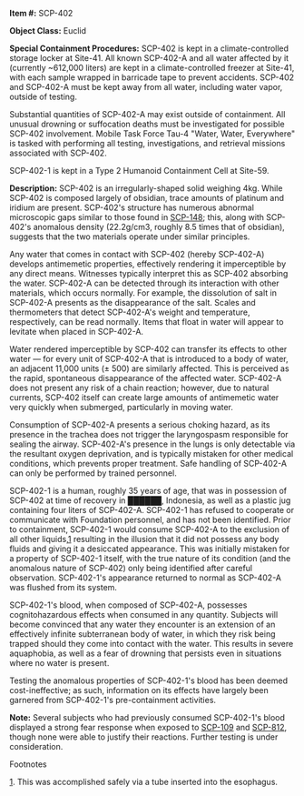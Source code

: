 **Item #:** SCP-402

**Object Class:** Euclid

**Special Containment Procedures:** SCP-402 is kept in a climate-controlled storage locker at Site-41. All known SCP-402-A and all water affected by it (currently ~612,000 liters) are kept in a climate-controlled freezer at Site-41, with each sample wrapped in barricade tape to prevent accidents. SCP-402 and SCP-402-A must be kept away from all water, including water vapor, outside of testing.

Substantial quantities of SCP-402-A may exist outside of containment. All unusual drowning or suffocation deaths must be investigated for possible SCP-402 involvement. Mobile Task Force Tau-4 "Water, Water, Everywhere" is tasked with performing all testing, investigations, and retrieval missions associated with SCP-402.

SCP-402-1 is kept in a Type 2 Humanoid Containment Cell at Site-59.

**Description:** SCP-402 is an irregularly-shaped solid weighing 4kg. While SCP-402 is composed largely of obsidian, trace amounts of platinum and iridium are present. SCP-402's structure has numerous abnormal microscopic gaps similar to those found in [SCP-148](/scp-148); this, along with SCP-402's anomalous density (22.2g/cm3, roughly 8.5 times that of obsidian), suggests that the two materials operate under similar principles.

Any water that comes in contact with SCP-402 (hereby SCP-402-A) develops antimemetic properties, effectively rendering it imperceptible by any direct means. Witnesses typically interpret this as SCP-402 absorbing the water. SCP-402-A can be detected through its interaction with other materials, which occurs normally. For example, the dissolution of salt in SCP-402-A presents as the disappearance of the salt. Scales and thermometers that detect SCP-402-A's weight and temperature, respectively, can be read normally. Items that float in water will appear to levitate when placed in SCP-402-A.

Water rendered imperceptible by SCP-402 can transfer its effects to other water — for every unit of SCP-402-A that is introduced to a body of water, an adjacent 11,000 units (± 500) are similarly affected. This is perceived as the rapid, spontaneous disappearance of the affected water. SCP-402-A does not present any risk of a chain reaction; however, due to natural currents, SCP-402 itself can create large amounts of antimemetic water very quickly when submerged, particularly in moving water.

Consumption of SCP-402-A presents a serious choking hazard, as its presence in the trachea does not trigger the laryngospasm responsible for sealing the airway. SCP-402-A's presence in the lungs is only detectable via the resultant oxygen deprivation, and is typically mistaken for other medical conditions, which prevents proper treatment. Safe handling of SCP-402-A can only be performed by trained personnel.

SCP-402-1 is a human, roughly 35 years of age, that was in possession of SCP-402 at time of recovery in ██████, Indonesia, as well as a plastic jug containing four liters of SCP-402-A. SCP-402-1 has refused to cooperate or communicate with Foundation personnel, and has not been identified. Prior to containment, SCP-402-1 would consume SCP-402-A to the exclusion of all other liquids,[1](javascript:;) resulting in the illusion that it did not possess any body fluids and giving it a desiccated appearance. This was initially mistaken for a property of SCP-402-1 itself, with the true nature of its condition (and the anomalous nature of SCP-402) only being identified after careful observation. SCP-402-1's appearance returned to normal as SCP-402-A was flushed from its system.

SCP-402-1's blood, when composed of SCP-402-A, possesses cognitohazardous effects when consumed in any quantity. Subjects will become convinced that any water they encounter is an extension of an effectively infinite subterranean body of water, in which they risk being trapped should they come into contact with the water. This results in severe aquaphobia, as well as a fear of drowning that persists even in situations where no water is present.

Testing the anomalous properties of SCP-402-1's blood has been deemed cost-ineffective; as such, information on its effects have largely been garnered from SCP-402-1's pre-containment activities.

**Note:** Several subjects who had previously consumed SCP-402-1's blood displayed a strong fear response when exposed to [SCP-109](/scp-109) and [SCP-812](/scp-812), though none were able to justify their reactions. Further testing is under consideration.

Footnotes

[1](javascript:;). This was accomplished safely via a tube inserted into the esophagus.
